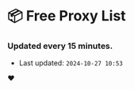# :package: Free Proxy List
### Updated every 15 minutes.

- Last updated: `2024-10-27 10:53`

:heart:

